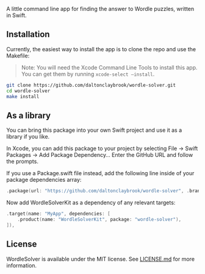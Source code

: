 A little command line app for finding the answer to Wordle puzzles, written in Swift.

## Installation

Currently, the easiest way to install the app is to clone the repo and use the Makefile:

> Note: You will need the Xcode Command Line Tools to install this app. You can get them by running `xcode-select –install`.

```bash
git clone https://github.com/daltonclaybrook/wordle-solver.git
cd wordle-solver
make install
```

## As a library

You can bring this package into your own Swift project and use it as a library if you like.

In Xcode, you can add this package to your project by selecting File -> Swift Packages -> Add Package Dependency… Enter the GitHub URL and follow the prompts.

If you use a Package.swift file instead, add the following line inside of your package dependencies array:

```swift
.package(url: "https://github.com/daltonclaybrook/wordle-solver", .branch("main")),
```

Now add WordleSolverKit as a dependency of any relevant targets:

```swift
.target(name: "MyApp", dependencies: [
    .product(name: "WordleSolverKit", package: "wordle-solver"),
]),
```

## License

WordleSolver is available under the MIT license. See [LICENSE.md](https://github.com/daltonclaybrook/wordle-solver/blob/main/LICENSE.md) for more information.
